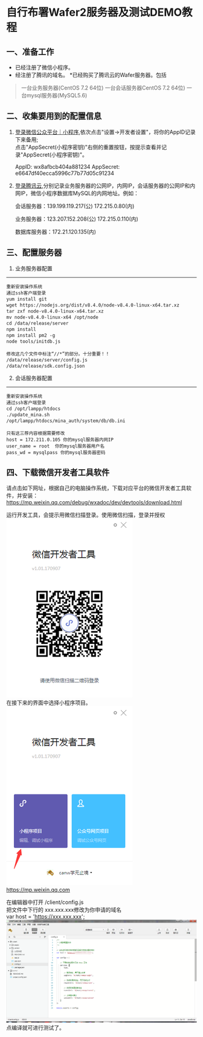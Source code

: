 自行布署Wafer2服务器及测试DEMO教程
======================

一、准备工作
-----------
* 已经注册了微信小程序。
* 经注册了腾讯的域名。
*已经购买了腾讯云的Wafer服务器。包括
>一台业务服务器(CentOS 7.2 64位)
>一台会话服务器CentOS 7.2 64位)
>一台mysql服务器(MySQL5.6)

二、收集要用到的配置信息
------------------------
1. <a href="https://mp.weixin.qq.com">登录微信公众平台｜小程序</a>,依次点击"设置->开发者设置"，将你的AppID记录下来备用;  <br />
点击"AppSecret(小程序密钥)"右侧的重置按钮，按提示查看并记录"AppSecret(小程序密钥)"。 <br />
  
    AppID: wx8afbcb404a881234
    AppSecret: e6647df40ecca5996c77b77d05c91234

2. <a href="https://console.qcloud.com/">登录腾讯云</a>,分别记录业务服务器的公网IP，内网IP，会话服务器的公网IP和内网IP，微信小程序数据库MySQL的内网地址。例如：

	会话服务器：139.199.119.217(公) 172.215.0.80(内)
	
	业务服务器：123.207.152.208(公) 172.215.0.110(内)
	
	数据库服务器：172.21.120.135(内)

三、配置服务器
--------------
1. 业务服务器配置
-----------------

	重新安装操作系统
	通过ssh客户端登录
	yum install git
	wget https://nodejs.org/dist/v8.4.0/node-v8.4.0-linux-x64.tar.xz
	tar zxf node-v8.4.0-linux-x64.tar.xz
	mv node-v8.4.0-linux-x64 /opt/node
	cd /data/release/server
	npm install
	npm install pm2 -g
	node tools/initdb.js

	修改这几个文件中标注“//*”的部分。十分重要！！
	/data/release/server/config.js
	/data/release/sdk.config.json

2. 会话服务器配置
-----------------

	重新安装操作系统
	通过ssh客户端登录
	cd /opt/lampp/htdocs
	./update_mina.sh
	/opt/lampp/htdocs/mina_auth/system/db/db.ini

	只有这三荐内容根据需要修改
	host = 172.211.0.105 你的mysql服务器内网IP
	user_name = root  你的mysql服务器用户名
	pass_wd = mysqlpass 你的mysql服务器密码

四、下载微信开发者工具软件
-------------------------
请点击如下网址，根据自己的电脑操作系统，下载对应平台的微信开发者工具软件，并安装：  <br />
https://mp.weixin.qq.com/debug/wxadoc/dev/devtools/download.html  <br />

运行开发工具，会提示用微信扫描登录。使用微信扫描，登录并授权  <br />
<img src="images/login_dev1.png" />  <br />
在接下来的界面中选择小程序项目。  <br />
<img src="images/login_dev2.png" />  <br />
https://mp.weixin.qq.com  <br />

在编辑器中打开 /client/config.js  <br />
把文件中下行的 xxx.xxx.xxx修改为你申请的域名  <br />
var host = 'https://xxx.xxx.xxx';  <br />
<img src="images/domain.png" />
点编译就可进行测试了。  <br />

